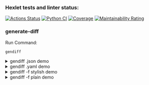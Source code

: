 ### Hexlet tests and linter status:
[![Actions Status](https://github.com/gbespamiatnykh/python-project-50/actions/workflows/hexlet-check.yml/badge.svg)](https://github.com/gbespamiatnykh/python-project-50/actions)
[![Python CI](https://github.com/gbespamiatnykh/python-project-50/actions/workflows/build.yml/badge.svg)](https://github.com/gbespamiatnykh/python-project-50/actions/workflows/build.yml)
[![Coverage](https://sonarcloud.io/api/project_badges/measure?project=gbespamiatnykh_python-project-50&metric=coverage)](https://sonarcloud.io/summary/new_code?id=gbespamiatnykh_python-project-50)
[![Maintainability Rating](https://sonarcloud.io/api/project_badges/measure?project=gbespamiatnykh_python-project-50&metric=sqale_rating)](https://sonarcloud.io/summary/new_code?id=gbespamiatnykh_python-project-50)

### generate-diff
Run Command:
```bash
gendiff
```
<details>
<summary>gendiff .json demo</summary>

[![asciicast](https://asciinema.org/a/BX7WZNQ2VSCGR59QJ5gZoV9bT.svg)](https://asciinema.org/a/BX7WZNQ2VSCGR59QJ5gZoV9bT)
</details>

<details>
<summary>gendiff .yaml demo</summary>

[![asciicast](https://asciinema.org/a/yuiU7rOxwkx9Kqwi477DSL239.svg)](https://asciinema.org/a/yuiU7rOxwkx9Kqwi477DSL239)
</details>

<details>
<summary>gendiff -f stylish demo</summary>

[![asciicast](https://asciinema.org/a/j9Xooy966SSX0Cit8OL9YiD1Y.svg)](https://asciinema.org/a/j9Xooy966SSX0Cit8OL9YiD1Y)
</details>

<details>
<summary>gendiff -f plain demo</summary>

[![asciicast](https://asciinema.org/a/EPoH7eWlu08BgvPwfvhdwoHhc.svg)](https://asciinema.org/a/EPoH7eWlu08BgvPwfvhdwoHhc)
</details>
